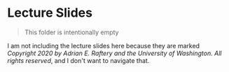 Lecture Slides
==============

> This folder is intentionally empty

I am not including the lecture slides here because they are marked _Copyright
2020 by Adrian E. Raftery and the University of Washington. All rights
reserved_, and I don't want to navigate that.
